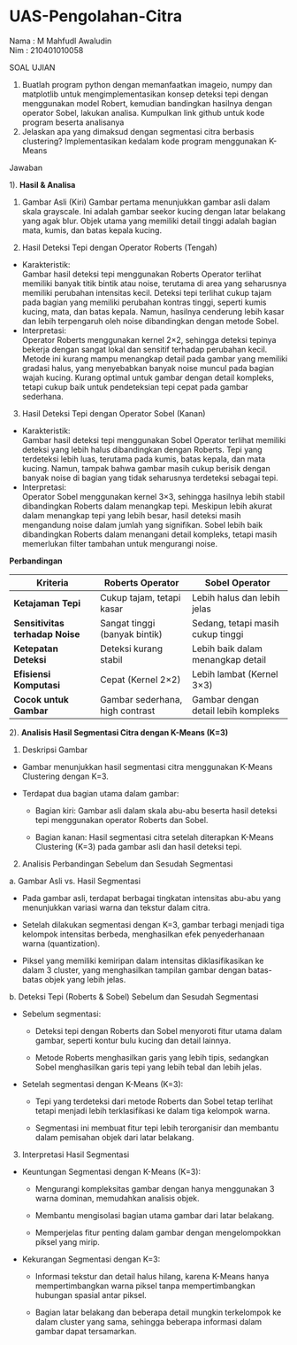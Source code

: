 # UAS-Pengolahan-Citra

Nama : M Mahfudl Awaludin<br>
Nim : 210401010058

SOAL UJIAN
1. Buatlah program python dengan memanfaatkan imageio, numpy dan matplotlib untuk
mengimplementasikan konsep deteksi tepi dengan menggunakan model Robert, kemudian
bandingkan hasilnya dengan operator Sobel, lakukan analisa. Kumpulkan link github
untuk kode program beserta analisanya
2. Jelaskan apa yang dimaksud dengan segmentasi citra berbasis clustering?
Implementasikan kedalam kode program menggunakan K-Means

Jawaban

1). **Hasil & Analisa**<br>
1. Gambar Asli (Kiri)
Gambar pertama menunjukkan gambar asli dalam skala grayscale. Ini adalah gambar seekor kucing dengan latar belakang yang agak blur. Objek utama yang memiliki detail tinggi adalah bagian mata, kumis, dan batas kepala kucing.

2. Hasil Deteksi Tepi dengan Operator Roberts (Tengah)
- Karakteristik:<br>
Gambar hasil deteksi tepi menggunakan Roberts Operator terlihat memiliki banyak titik bintik atau noise, terutama di area yang seharusnya memiliki perubahan intensitas kecil.
Deteksi tepi terlihat cukup tajam pada bagian yang memiliki perubahan kontras tinggi, seperti kumis kucing, mata, dan batas kepala.
Namun, hasilnya cenderung lebih kasar dan lebih terpengaruh oleh noise dibandingkan dengan metode Sobel.
- Interpretasi:<br>
Operator Roberts menggunakan kernel 2×2, sehingga deteksi tepinya bekerja dengan sangat lokal dan sensitif terhadap perubahan kecil.
Metode ini kurang mampu menangkap detail pada gambar yang memiliki gradasi halus, yang menyebabkan banyak noise muncul pada bagian wajah kucing.
Kurang optimal untuk gambar dengan detail kompleks, tetapi cukup baik untuk pendeteksian tepi cepat pada gambar sederhana.
3. Hasil Deteksi Tepi dengan Operator Sobel (Kanan)
- Karakteristik:<br>
Gambar hasil deteksi tepi menggunakan Sobel Operator terlihat memiliki deteksi yang lebih halus dibandingkan dengan Roberts.
Tepi yang terdeteksi lebih luas, terutama pada kumis, batas kepala, dan mata kucing.
Namun, tampak bahwa gambar masih cukup berisik dengan banyak noise di bagian yang tidak seharusnya terdeteksi sebagai tepi.
- Interpretasi:<br>
Operator Sobel menggunakan kernel 3×3, sehingga hasilnya lebih stabil dibandingkan Roberts dalam menangkap tepi.
Meskipun lebih akurat dalam menangkap tepi yang lebih besar, hasil deteksi masih mengandung noise dalam jumlah yang signifikan.
Sobel lebih baik dibandingkan Roberts dalam menangani detail kompleks, tetapi masih memerlukan filter tambahan untuk mengurangi noise.

**Perbandingan**<br>

| Kriteria                  | Roberts Operator         | Sobel Operator           |
|---------------------------|-------------------------|--------------------------|
| **Ketajaman Tepi**        | Cukup tajam, tetapi kasar | Lebih halus dan lebih jelas |
| **Sensitivitas terhadap Noise** | Sangat tinggi (banyak bintik) | Sedang, tetapi masih cukup tinggi |
| **Ketepatan Deteksi**     | Deteksi kurang stabil   | Lebih baik dalam menangkap detail |
| **Efisiensi Komputasi**   | Cepat (Kernel 2×2)      | Lebih lambat (Kernel 3×3) |
| **Cocok untuk Gambar**    | Gambar sederhana, high contrast | Gambar dengan detail lebih kompleks |

2). **Analisis Hasil Segmentasi Citra dengan K-Means (K=3)**

1. Deskripsi Gambar

- Gambar menunjukkan hasil segmentasi citra menggunakan K-Means Clustering dengan K=3.

- Terdapat dua bagian utama dalam gambar:

  - Bagian kiri: Gambar asli dalam skala abu-abu beserta hasil deteksi tepi menggunakan operator Roberts dan Sobel.

  - Bagian kanan: Hasil segmentasi citra setelah diterapkan K-Means Clustering (K=3) pada gambar asli dan hasil deteksi tepi.

2. Analisis Perbandingan Sebelum dan Sesudah Segmentasi

a. Gambar Asli vs. Hasil Segmentasi

- Pada gambar asli, terdapat berbagai tingkatan intensitas abu-abu yang menunjukkan variasi warna dan tekstur dalam citra.

- Setelah dilakukan segmentasi dengan K=3, gambar terbagi menjadi tiga kelompok intensitas berbeda, menghasilkan efek penyederhanaan warna (quantization).

- Piksel yang memiliki kemiripan dalam intensitas diklasifikasikan ke dalam 3 cluster, yang menghasilkan tampilan gambar dengan batas-batas objek yang lebih jelas.

b. Deteksi Tepi (Roberts & Sobel) Sebelum dan Sesudah Segmentasi

- Sebelum segmentasi:

  - Deteksi tepi dengan Roberts dan Sobel menyoroti fitur utama dalam gambar, seperti kontur bulu kucing dan detail lainnya.

  - Metode Roberts menghasilkan garis yang lebih tipis, sedangkan Sobel menghasilkan garis tepi yang lebih tebal dan lebih jelas.

- Setelah segmentasi dengan K-Means (K=3):

  - Tepi yang terdeteksi dari metode Roberts dan Sobel tetap terlihat tetapi menjadi lebih terklasifikasi ke dalam tiga kelompok warna.

  - Segmentasi ini membuat fitur tepi lebih terorganisir dan membantu dalam pemisahan objek dari latar belakang.

3. Interpretasi Hasil Segmentasi

- Keuntungan Segmentasi dengan K-Means (K=3):

  - Mengurangi kompleksitas gambar dengan hanya menggunakan 3 warna dominan, memudahkan analisis objek.

  - Membantu mengisolasi bagian utama gambar dari latar belakang.

  - Memperjelas fitur penting dalam gambar dengan mengelompokkan piksel yang mirip.

- Kekurangan Segmentasi dengan K=3:

  - Informasi tekstur dan detail halus hilang, karena K-Means hanya mempertimbangkan warna piksel tanpa mempertimbangkan hubungan spasial antar piksel.

  - Bagian latar belakang dan beberapa detail mungkin terkelompok ke dalam cluster yang sama, sehingga beberapa informasi dalam gambar dapat tersamarkan.



